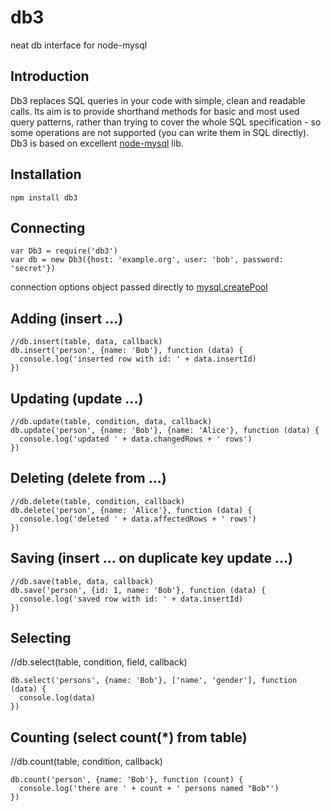 # db3
neat db interface for node-mysql

## Introduction
Db3 replaces SQL queries in your code with simple, clean and readable calls. Its aim is to provide shorthand methods for basic and most used query patterns, rather than trying to cover the whole SQL specification - so some operations are not supported (you can write them in SQL directly). Db3 is based on excellent [node-mysql](https://github.com/felixge/node-mysql) lib.

## Installation
```
npm install db3
```

## Connecting
```
var Db3 = require('db3')
var db = new Db3({host: 'example.org', user: 'bob', password: 'secret'})
```
connection options object passed directly to [mysql.createPool](https://github.com/felixge/node-mysql#establishing-connections)

## Adding (insert ...)
```
//db.insert(table, data, callback)
db.insert('person', {name: 'Bob'}, function (data) {
  console.log('inserted row with id: ' + data.insertId)
})
```
## Updating (update ...)
```
//db.update(table, condition, data, callback)
db.update('person', {name: 'Bob'}, {name: 'Alice'}, function (data) {
  console.log('updated ' + data.changedRows + ' rows')
})
```
## Deleting (delete from ...)
```
//db.delete(table, condition, callback)
db.delete('person', {name: 'Alice'}, function (data) {
  console.log('deleted ' + data.affectedRows + ' rows')
})
```
## Saving (insert ... on duplicate key update ...)
```
//db.save(table, data, callback)
db.save('person', {id: 1, name: 'Bob'}, function (data) {
  console.log('saved row with id: ' + data.insertId)
})
```
## Selecting
//db.select(table, condition, field, callback)
```
db.select('persons', {name: 'Bob'}, ['name', 'gender'], function (data) {
  console.log(data)
})
```
## Counting (select count(*) from table)
//db.count(table, condition, callback)
```
db.count('person', {name: 'Bob'}, function (count) {
  console.log('there are ' + count + ' persons named "Bob"')  
})
```

